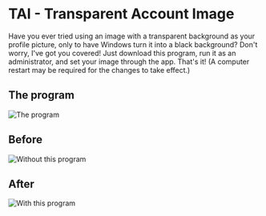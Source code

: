 # TAI - Transparent Account Image
Have you ever tried using an image with a transparent background as your profile picture, only to have Windows turn it into a black background? Don't worry, I've got you covered! Just download this program, run it as an administrator, and set your image through the app. That's it! (A computer restart may be required for the changes to take effect.)

## The program
![The program](https://user-images.githubusercontent.com/85069997/148305543-6afd7c03-1ba3-4f1f-8a64-41340182eac4.png)

## Before
![Without this program](https://user-images.githubusercontent.com/85069997/148305571-a18e58c1-b741-4324-b688-e75a780a075a.png)

## After
![With this program](https://user-images.githubusercontent.com/85069997/148305585-51784111-ac26-4b62-bf3e-ef00d8c1077e.png)
